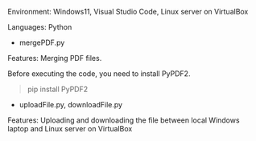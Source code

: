 Environment: Windows11, Visual Studio Code, Linux server on VirtualBox

Languages: Python

- mergePDF.py

Features: Merging PDF files.

Before executing the code, you need to install PyPDF2.

>pip install PyPDF2

- uploadFile.py, downloadFile.py

Features: Uploading and downloading the file between local Windows laptop and Linux server on VirtualBox
